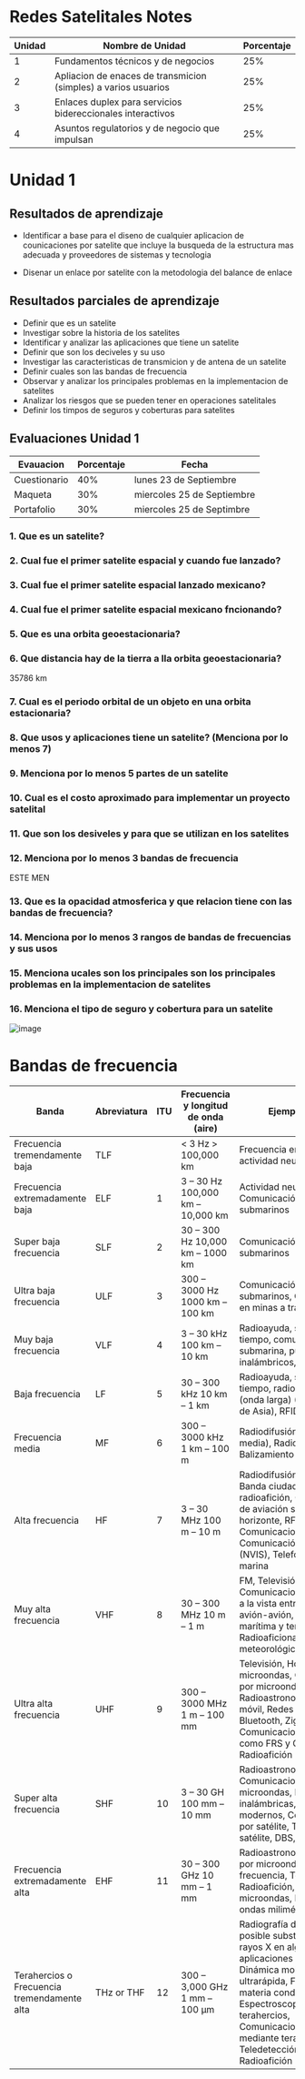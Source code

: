 # Redes Satelitales Notes
|Unidad | Nombre de Unidad | Porcentaje |
|---|---|---|
|1| Fundamentos técnicos y de negocios | 25%|
|2| Apliacion de enaces de transmicion (simples) a varios usuarios | 25%|
|3| Enlaces duplex para servicios bidereccionales interactivos| 25%|
|4| Asuntos regulatorios y de negocio que impulsan | 25%|

# Unidad 1
## Resultados de aprendizaje 
- Identificar a base para el diseno de cualquier aplicacion de counicaciones por satelite que incluye la busqueda de la estructura mas adecuada y proveedores de sistemas y tecnologia

- Disenar un enlace por satelite con la metodologia del balance de enlace

## Resultados parciales de aprendizaje
- Definir que es un satelite
- Investigar sobre la historia de los satelites
- Identificar y analizar las aplicaciones que tiene un satelite
- Definir que son los deciveles y su uso
- Investigar las caracteristicas de transmicion y de antena de un satelite
- Definir cuales son las bandas de frecuencia
- Observar y analizar los principales problemas en la implementacion de satelites
- Analizar los riesgos que se pueden tener en operaciones satelitales 
- Definir los timpos de seguros y coberturas para satelites

## Evaluaciones Unidad 1
|Evauacion| Porcentaje |Fecha | 
|---|---|---|
|Cuestionario |40%| lunes 23 de Septiembre|
|Maqueta |30%| miercoles 25 de Septiembre |
|Portafolio|30% |miercoles 25 de Septimbre |

### 1. Que es un satelite?
### 2. Cual fue el primer satelite espacial y cuando fue lanzado? 
### 3. Cual fue el primer satelite espacial lanzado mexicano?
### 4. Cual fue el primer satelite espacial mexicano fncionando?
### 5. Que es una orbita geoestacionaria?
### 6. Que distancia hay de la tierra a lla orbita geoestacionaria?

35786 km
### 7. Cual es el periodo orbital de un objeto en una orbita estacionaria?
### 8. Que usos y aplicaciones tiene un satelite? (Menciona por lo menos 7)
### 9. Menciona por lo menos 5 partes de un satelite
### 10. Cual es el costo aproximado para implementar un proyecto satelital
### 11. Que son los desiveles y para que se utilizan en los satelites
### 12. Menciona por lo menos 3 bandas de frecuencia
ESTE MEN 

### 13. Que es la opacidad atmosferica y que relacion tiene con las bandas de frecuencia?
### 14. Menciona por lo menos 3 rangos de bandas de frecuencias y sus usos
### 15. Menciona ucales son los principales son los principales problemas en la implementacion de satelites
### 16. Menciona el tipo de seguro y cobertura para un satelite            

![image](https://user-images.githubusercontent.com/14984859/65003392-f9084c80-d8bd-11e9-9696-2d16c970a65c.png)

# Bandas de frecuencia



|Banda|	Abreviatura	|ITU|Frecuencia y longitud de onda (aire)	|Ejemplos de uso|
|---|---|---|---|--|
|Frecuencia tremendamente baja|	TLF|		|< 3 Hz > 100,000 km	|Frecuencia en la que trabaja la actividad neuronal|
|Frecuencia extremadamente baja|	ELF	|1|	3 – 30 Hz 100,000 km – 10,000 km |	Actividad neuronal, Comunicación con submarinos|
|Super baja frecuencia|	SLF	|2|	30 – 300 Hz 10,000 km – 1000 km	|Comunicación con submarinos|
|Ultra baja frecuencia|	ULF	|3|	300 – 3000 Hz 1000 km – 100 km	|Comunicación con submarinos, Comunicaciones en minas a través de la tierra|
|Muy baja frecuencia|	VLF	|4|	3 – 30 kHz 100 km – 10 km|	Radioayuda, señales de tiempo, comunicación submarina, pulsómetros inalámbricos, Geofísica|
|Baja frecuencia|	LF|	5|	30 – 300 kHz 10 km – 1 km|	Radioayuda, señales de tiempo, radiodifusión en AM (onda larga) (Europa y partes de Asia), RFID, Radioafición|
|Frecuencia media	|MF|	6|	300 – 3000 kHz 1 km – 100 m|	Radiodifusión en AM (onda media), Radioafición, Balizamiento de Aludes|
|Alta frecuencia	|HF|	7	|3 – 30 MHz 100 m – 10 m	|  Radiodifusión en Onda corta, Banda ciudadana y radioafición, Comunicaciones de aviación sobre el horizonte, RFID, Radar, Comunicaciones ALE, Comunicación cuasi-vertical (NVIS), Telefonía móvil y marina|
|Muy alta frecuencia|	VHF	|8|	30 – 300 MHz 10 m – 1 m	|FM, Televisión, Comunicaciones con aviones a la vista entre tierra-avión y avión-avión, Telefonía móvil marítima y terrestre, Radioaficionados, Radio meteorológica|
|Ultra alta frecuencia	|UHF|	9	|300 – 3000 MHz 1 m – 100 mm|	Televisión, Hornos microondas, Comunicaciones por microondas, Radioastronomía, Telefonía móvil, Redes inalámbricas, Bluetooth, ZigBee, GPS, Comunicaciones uno a uno como FRS y GMRS, Radioafición|
|Super alta frecuencia|	SHF	|10|	3 – 30 GH 100 mm – 10 mm|	Radioastronomía, Comunicaciones por microondas, Redes inalámbricas, radares modernos, Comunicaciones por satélite, Televisión por satélite, DBS, Radioafición|
|Frecuencia extremadamente alta	|EHF|	11|	30 – 300 GHz 10 mm – 1 mm	|Radioastronomía, Transmisión por microondas de alta frecuencia, Teledetección, Radioafición, armas de microondas, Escáner de ondas milimétricas|
|Terahercios o Frecuencia tremendamente alta|	THz or THF|	12	|300 – 3,000 GHz 1 mm – 100 μm	|Radiografía de terahercios un posible substituto para los rayos X en algunas aplicaciones médicas, Dinámica molecular ultrarápida, Física de la materia condensada, Espectroscopía mediante terahercios, Comunicaciones/computación mediante terahercios, Teledetección submilimétrica, Radioafición|
